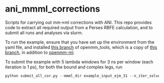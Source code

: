 # ani_mmml_corrections
Scripts for carrying out mm->ml corrections with ANI. This repo provides code to extract all required output from a Perses RBFE calculation, and to submit all runs and analyses via slurm.

To run the example, ensure that you have set up the environment from the yaml file, and installed [this branch](https://github.com/fjclark/openmmtools/tree/repex_alt_starts) of openmm_tools, which is a copy of [this branch](https://github.com/dominicrufa/openmmtools/tree/origin/ommml_compat), in addition to [openmm-ml](https://github.com/openmm/openmm-ml).

To submit the example with 5 lambda windows for 3 ns per window (each iteration is 1 ps), for both the bound and complex legs, run
```python
python submit_all_cor.py --mmml_dir example_input_ejm_31 --n_iter_solvent 3000 --n_iter_complex 3000 --n_states 5
```
